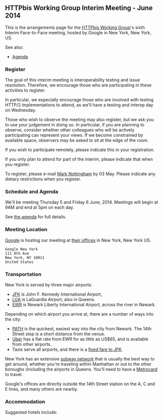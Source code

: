 ## HTTPbis Working Group Interim Meeting - June 2014

This is the arrangements page for the [HTTPbis Working
Group](http://trac.tools.ietf.org/wg/httpbis/trac/wiki)'s sixth Interim
Face-to-Face meeting, hosted by Google in New York, New York, US.

See also:

* [Agenda](agenda.md)

### Register

The goal of this interim meeting is interoperability testing and issue
resolution. Therefore, we encourage those who are participating in these
activities to register.

In particular, we especially encourage those who are involved with testing
HTTP/2 implementations to attend, as we'll have a testing and interop day on
Wednesday.

Those who wish to observe the meeting may also register, but we ask you to use
your judgement in doing so. In particular, if you are planning to observe,
consider whether other colleagues who will be actively participating can
represent your views. If we become constrained by available space, observers
may be asked to sit at the edge of the room.

If you wish to participate remotely, please indicate this in your registration.

If you only plan to attend for part of the interim, please indicate that when
you register.

To register, please e-mail [Mark Nottingham](mailto:mnot@mnot.net) by 03 May.
Please indicate any dietary restrictions when you register.

### Schedule and Agenda

We'll be meeting Thursday 5 and Friday 6 June, 2014. Meetings will begin at 9AM
and end at 5pm on each day.

See [the agenda](agenda.md) for full details.


### Meeting Location

[Google](http://google.com/) is hosting our meeting at [their
offices](https://goo.gl/maps/WyRjE) in New York, New York US.

	Google New York
	111 8th Ave
	New York, NY 10011
	United States


### Transportation

New York is served by three major airports:
  * [JFK](http://www.panynj.gov/airports/jfk.html) is John F. Kennedy International Airport, 
  * [LGA](http://www.panynj.gov/airports/laguardia.html) is LaGuardia Airport, also in Queens.
  * [EWR](http://www.panynj.gov/airports/newark-liberty.html) is Newark Liberty International Airport, across the river in Newark.

Depending on which airport you arrive at, there are a number of ways into the
city:

* [PATH](http://www.panynj.gov/path/) is the quickest, easiest way into the city from Newark. The 14th Street stop is a short distance from the venue.
* [Uber](https://www.uber.com/cities/new-york) has a flat rate from EWR for as little as US$65, and is available from other airports.
* Taxis serve all airports, and there is a [fixed fare to JFK](http://www.nyc.gov/html/tlc/html/passenger/taxicab_rate.shtml).

New York has an extensive [subway network](http://www.mta.info/nyct/subway/)
that is usually the best way to get around, whether you're traveling within
Manhattan or out to the other boroughs (including the airports in Queens.
You'll need to have a [Metrocard](http://web.mta.info/metrocard/) to travel.

Google's offices are directly outside the 14th Street station on the A, C and E
lines, and many others are nearby.


### Accommodation

Suggested hotels include:


 